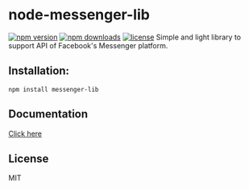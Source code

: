 # node-messenger-lib
[![npm version](https://img.shields.io/npm/v/messenger-lib.svg)](https://npmjs.com/package/messenger-lib)
[![npm downloads](https://img.shields.io/npm/dm/messenger-lib.svg)](https://npmjs.com/package/messenger-lib)
[![license](https://img.shields.io/npm/l/messenger-lib.svg)](https://github.com/SzymonLisowiec/node-messenger-lib/blob/master/LICENSE)
Simple and light library to support API of Facebook's Messenger platform.

## Installation:
```
npm install messenger-lib
```

## Documentation
[Click here](https://github.com/SzymonLisowiec/node-messenger-lib/wiki)

## License
MIT
